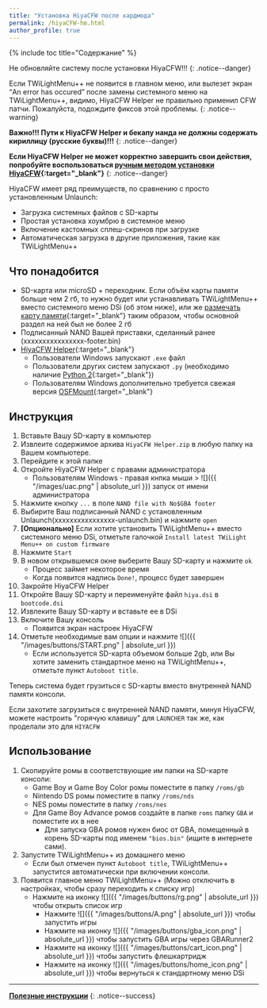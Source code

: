 ```yaml
---
title: "Установка HiyaCFW после хардмода"
permalink: /hiyaCFW-hm.html
author_profile: true
---
```


{% include toc title="Содержание" %}


Не обновляйте систему после установки HiyaCFW!!!
{: .notice--danger}

Если TWiLightMenu++ не появится в главном меню, или вылезет экран “An error has occured” после замены системного меню на TWiLightMenu++, видимо, HiyaCFW Helper не правильно применил CFW патчи. Пожалуйста, подождите фиксов этой проблемы. 
{: .notice--warning}

**Важно!!! Пути к HiyaCFW Helper и бекапу нанда не должны содержать кириллицу (русские буквы)!!!**
{: .notice--danger}


**Если HiyaCFW Helper не может корректно завершить свои действия, попробуйте воспользоваться [ручным методом установки HiyaCFW](installing-hiyaCFW-manual){:target="_blank"}**
{: .notice--danger}


HiyaCFW имеет ряд преимуществ, по сравнению с  просто установленным Unlaunch:
- Загрузка системных файлов с SD-карты
- Простая установка хоумбрю в системное меню
- Включение кастомных сплеш-скринов при загрузке
- Автоматическая загрузка в другие приложения, такие как TWiLightMenu++

## Что понадобится
- SD-карта или microSD + переходник. Если объём карты памяти больше чем 2 гб, то нужно будет или устанавливать TWiLightMenu++ вместо системного меню DSi (об этом ниже), или же [размечать карту памяти](https://hetmanrecovery.com/ru/recovery_news/how-to-split-a-usb-flash-drive-or-an-sd-card-using-disk-management-in-windows-10.htm){:target="_blank"} таким образом, чтобы основной раздел на ней был не более 2 гб
- Подписанный NAND Вашей приставки, сделанный ранее (хххххххххххххххх-footer.bin)
- [HiyaCFW Helper](https://github.com/mondul/HiyaCFW-Helper/releases){:target="_blank"}
	- Пользователи Windows запускают `.exe` файл
	- Пользователи других систем запускают `.py` (необходимо наличие [Python 2](https://www.python.org/downloads/){:target="_blank"})
	- Пользователям Windows дополнительно требуется свежая версия [OSFMount](https://www.osforensics.com/tools/mount-disk-images.html){:target="_blank"}

	
## Инструкция
1. Вставьте Вашу SD-карту в компьютер
2. Извлеите содержимое архива `HiyaCFW Helper.zip` в любую папку на Вашем компьютере. 
3. Перейдите к этой папке
4. Откройте HiyaCFW Helper с правами администратора
	- Пользователям Windows - правая кнпка мыши > ![]({{ "/images/uac.png" | absolute_url }}) запуск от имени администратора
5. Нажмите кнопку `...` в поле `NAND file with No$GBA footer`
6. Выбирите Ваш подписанный NAND c установленным Unlaunch(хххххххххххххххх-unlaunch.bin) и нажмите `open`
7. **[Опционально]** Если хотите установить TWiLightMenu++ вместо системного меню DSi, отметьте галочкой `Install latest TWiLight Menu++ on custom firmware`
8. Нажмите `Start`
9. В новом открывшемся окне выберите Вашу SD-карту и нажмите `ok`
	- Процесс займет некоторое время
	- Когда появится надпись `Done!`, процесс будет завершен
10. Закройте HiyaCFW Helper
11. Откройте Вашу SD-карту и переименуйте файл `hiya.dsi` в `bootcode.dsi`
11. Извлеките Вашу SD-карту и вставьте ее в DSi
12. Включите Вашу консоль
	- Появится экран настроек HiyaCFW
13. Отметьте необходимые вам опции и нажмите ![]({{ "/images/buttons/START.png" | absolute_url }})	
	- Если используется SD-карта объемом больше 2gb, или Вы хотите заменить стандартное меню на TWiLightMenu++, отметьте пункт `Autoboot title`. 

Теперь система будет грузиться с SD-карты вместо внутренней NAND памяти консоли. 

Если захотите загрузиться с внутренней NAND памяти, минуя HiyaCFW, можете настроить "горячую клавишу" для `LAUNCHER` так же, как проделали это для `HIYACFW`


## Использование
1. Скопируйте ромы в соответствующие им папки на SD-карте консоли:
	- Game Boy и Game Boy Color ромы поместите в папку `/roms/gb`
    - Nintendo DS ромы поместите в папку `/roms/nds`
    - NES ромы поместите в папку `/roms/nes`
    - Для Game Boy Advance ромов создайте в папке `roms` папку `GBA` и поместите их в нее
		- Для запуска GBA ромов нужен биос от GBA, помещенный в корень SD-карты под именем `"bios.bin"` (ищите в интернете сами).		
2. Запустите TWiLightMenu++ из домашнего меню
	- Если был отмечен пункт `Autoboot title`, TWiLightMenu++ запустится автоматически при включении консоли.
3. Появится главное меню TWiLightMenu++ (Можно отключить в настройках, чтобы сразу переходить к списку игр)
	- Нажмите на иконку ![]({{ "/images/buttons/rg.png" | absolute_url }}) чтобы открыть список игр 
		- Нажмите ![]({{ "/images/buttons/A.png" | absolute_url }}) чтобы запустить игры
		- Нажмите на иконку ![]({{ "/images/buttons/gba_icon.png" | absolute_url }}) чтобы запустить GBA игры через GBARunner2
		- Нажмите на иконку ![]({{ "/images/buttons/cart_icon.png" | absolute_url }}) чтобы запустить флешкартридж
		- Нажмите на иконку ![]({{ "/images/buttons/home_icon.png" | absolute_url }}) чтобы вернуться к стандартному меню DSi


		
____

[**Полезные инструкции**](addons)
{: .notice--success}